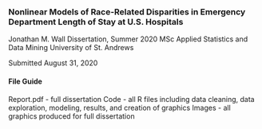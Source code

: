 ### Nonlinear Models of Race-Related Disparities in Emergency Department Length of Stay at U.S. Hospitals

Jonathan M. Wall
Dissertation, Summer 2020
MSc Applied Statistics and Data Mining
University of St. Andrews

Submitted August 31, 2020

#### File Guide
Report.pdf - full dissertation
Code - all R files including data cleaning, data exploration, modeling, results, and creation of graphics
Images - all graphics produced for full dissertation
